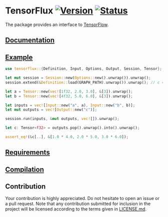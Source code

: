 # TensorFlux [![Version][version-img]][version-url] [![Status][status-img]][status-url]

The package provides an interface to [TensorFlow][tensorflow].

## [Documentation][documentation]

## [Example][example]

```rust
use tensorflux::{Definition, Input, Options, Output, Session, Tensor};

let mut session = Session::new(Options::new().unwrap()).unwrap();
session.extend(&Definition::load(GRAPH_PATH).unwrap()).unwrap(); // c = a * b

let a = Tensor::new(vec![1f32, 2.0, 3.0], &[3]).unwrap();
let b = Tensor::new(vec![4f32, 5.0, 6.0], &[3]).unwrap();

let inputs = vec![Input::new("a", a), Input::new("b", b)];
let mut outputs = vec![Output::new("c")];

session.run(inputs, &mut outputs, vec![]).unwrap();

let c: Tensor<f32> = outputs.pop().unwrap().into().unwrap();

assert_eq!(&c[..], &[1.0 * 4.0, 2.0 * 5.0, 3.0 * 6.0]);
```

## [Requirements][requirements]

## [Compilation][compilation]

## Contribution

Your contribution is highly appreciated. Do not hesitate to open an issue or a
pull request. Note that any contribution submitted for inclusion in the project
will be licensed according to the terms given in [LICENSE.md](LICENSE.md).

[compilation]: https://github.com/stainless-steel/tensorflow-sys#compilation
[documentation]: https://stainless-steel.github.io/tensorflux
[example]: examples/workflow.rs
[requirements]: https://github.com/stainless-steel/tensorflow-sys#requirements
[tensorflow]: https://www.tensorflow.org

[status-img]: https://travis-ci.org/stainless-steel/tensorflux.svg?branch=master
[status-url]: https://travis-ci.org/stainless-steel/tensorflux
[version-img]: https://img.shields.io/crates/v/tensorflux.svg
[version-url]: https://crates.io/crates/tensorflux
